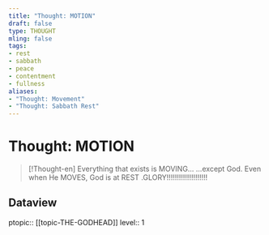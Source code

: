 ```yaml
---
title: "Thought: MOTION"
draft: false
type: THOUGHT
mling: false
tags:
- rest
- sabbath
- peace
- contentment
- fullness
aliases:
- "Thought: Movement"
- "Thought: Sabbath Rest"
---
```

# Thought: MOTION
> [!Thought-en]
> Everything that exists is MOVING…
>…except God. Even when He MOVES, God is at REST
>.GLORY!!!!!!!!!!!!!!!!!!!!

## Dataview
ptopic:: [[topic-THE-GODHEAD]]
level:: 1
